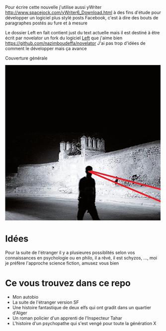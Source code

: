 Pour écrire cette nouvelle j'utilise aussi yWriter http://www.spacejock.com/yWriter6_Download.html à des fins d'étude pour développer un logiciel plus stylé posts Facebook, c'est à dire des bouts de paragraphes postés au fure et à mesure

Le dossier Left en fait contient just du text actuelle mais il est destiné à être écrit par novelator un fork du logiciel [Left](https://github.com/hundredrabbits/Left) que j'aime bien
https://github.com/nazimboudeffa/novelator
J'ai pas trop d'idées de comment le développer mais ça avance

Couverture générale

![etranger2](etranger2.jpg)

# Idées

Pour la suite de l'étranger il y a plusieures possiblités selon vos connaissances en psychologie ou en philo, il a rêvé, il est schyzos, ..., moi je préfère l'approche science fiction, amusez vous bien

# Ce vous trouvez dans ce repo

- Mon autobio
- La suite de l'étranger version SF
- Une histoire fantastique de deux elfs qui ont gradit dans un quartier d'Alger
- Un roman policier d'un apprenti de l'Inspecteur Tahar
- L'histoire d'un psychopathe qui s'est vengé pour toute la génération X
